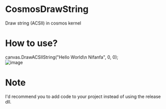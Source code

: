 # CosmosDrawString
Draw string (ACSII) in cosmos kernel

# How to use?
canvas.DrawACSIIString("Hello World\n Nifanfa", 0, 0);    
![image](https://github.com/nifanfa/CosmosDrawString/blob/master/Images/QQ截图20200817012444.png)

# Note
I'd recommend you to add code to your project instead of using the release dll.
